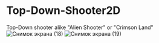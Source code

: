 # Top-Down-Shooter2D
Top-Down shooter alike "Alien Shooter" or "Crimson Land"
![Снимок экрана (18)](https://user-images.githubusercontent.com/74947297/184299018-c4041e32-3a40-4109-b720-f18564a6d9df.png)
![Снимок экрана (19)](https://user-images.githubusercontent.com/74947297/184299040-f6562901-81dd-4f17-a15b-d2d8949bb80e.png)
